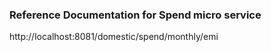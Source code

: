 ### Reference Documentation for Spend micro service

http://localhost:8081/domestic/spend/monthly/emi